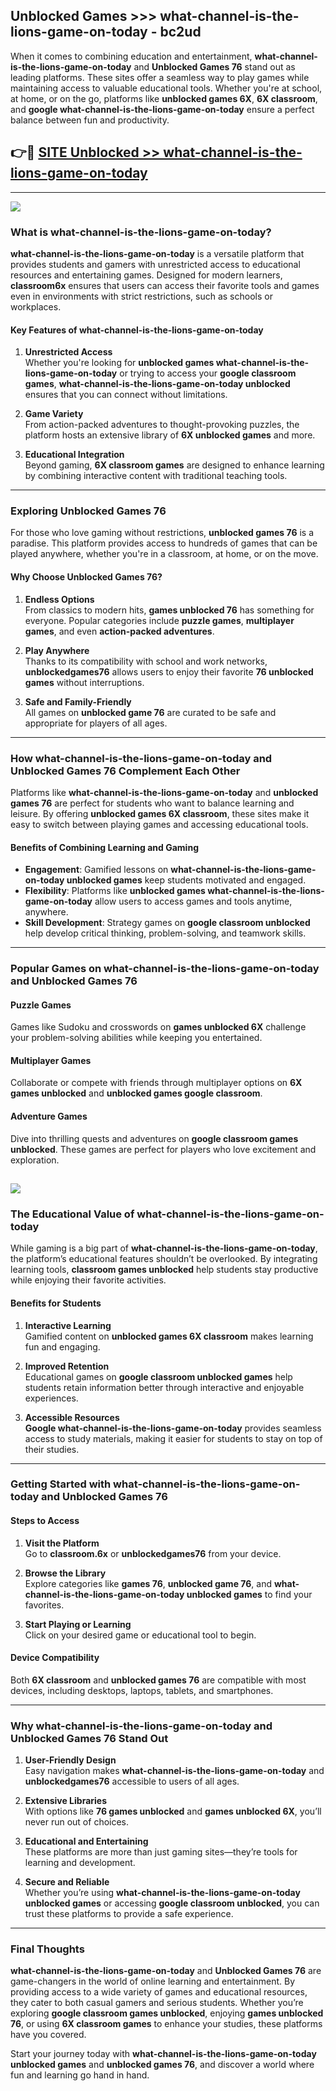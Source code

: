 ## Unblocked Games >>> what-channel-is-the-lions-game-on-today - bc2ud 

When it comes to combining education and entertainment, **what-channel-is-the-lions-game-on-today** and **Unblocked Games 76** stand out as leading platforms. These sites offer a seamless way to play games while maintaining access to valuable educational tools. Whether you're at school, at home, or on the go, platforms like **unblocked games 6X**, **6X classroom**, and **google what-channel-is-the-lions-game-on-today** ensure a perfect balance between fun and productivity.
## 👉🔴 [SITE Unblocked >> what-channel-is-the-lions-game-on-today](https://unblockedgames.edu.pl?title=what-channel-is-the-lions-game-on-today&ref=22JU)
---
<a href="https://unblockedgames.edu.pl?title=what-channel-is-the-lions-game-on-today&ref=22JU/"><img src="https://github.com/user-attachments/assets/438f12ca-57a4-47a3-8ead-c64da593a1e5"/></a>
### What is what-channel-is-the-lions-game-on-today?  

**what-channel-is-the-lions-game-on-today** is a versatile platform that provides students and gamers with unrestricted access to educational resources and entertaining games. Designed for modern learners, **classroom6x** ensures that users can access their favorite tools and games even in environments with strict restrictions, such as schools or workplaces.  

#### Key Features of what-channel-is-the-lions-game-on-today  

1. **Unrestricted Access**  
   Whether you're looking for **unblocked games what-channel-is-the-lions-game-on-today** or trying to access your **google classroom games**, **what-channel-is-the-lions-game-on-today unblocked** ensures that you can connect without limitations.  

2. **Game Variety**  
   From action-packed adventures to thought-provoking puzzles, the platform hosts an extensive library of **6X unblocked games** and more.  

3. **Educational Integration**  
   Beyond gaming, **6X classroom games** are designed to enhance learning by combining interactive content with traditional teaching tools.  



---

### Exploring Unblocked Games 76  

For those who love gaming without restrictions, **unblocked games 76** is a paradise. This platform provides access to hundreds of games that can be played anywhere, whether you're in a classroom, at home, or on the move.  

#### Why Choose Unblocked Games 76?  

1. **Endless Options**  
   From classics to modern hits, **games unblocked 76** has something for everyone. Popular categories include **puzzle games**, **multiplayer games**, and even **action-packed adventures**.  

2. **Play Anywhere**  
   Thanks to its compatibility with school and work networks, **unblockedgames76** allows users to enjoy their favorite **76 unblocked games** without interruptions.  

3. **Safe and Family-Friendly**  
   All games on **unblocked game 76** are curated to be safe and appropriate for players of all ages.  

---

### How what-channel-is-the-lions-game-on-today and Unblocked Games 76 Complement Each Other  

Platforms like **what-channel-is-the-lions-game-on-today** and **unblocked games 76** are perfect for students who want to balance learning and leisure. By offering **unblocked games 6X classroom**, these sites make it easy to switch between playing games and accessing educational tools.  

#### Benefits of Combining Learning and Gaming  

- **Engagement**: Gamified lessons on **what-channel-is-the-lions-game-on-today unblocked games** keep students motivated and engaged.  
- **Flexibility**: Platforms like **unblocked games what-channel-is-the-lions-game-on-today** allow users to access games and tools anytime, anywhere.  
- **Skill Development**: Strategy games on **google classroom unblocked** help develop critical thinking, problem-solving, and teamwork skills.  

---

### Popular Games on what-channel-is-the-lions-game-on-today and Unblocked Games 76  

#### Puzzle Games  

Games like Sudoku and crosswords on **games unblocked 6X** challenge your problem-solving abilities while keeping you entertained.  

#### Multiplayer Games  

Collaborate or compete with friends through multiplayer options on **6X games unblocked** and **unblocked games google classroom**.  

#### Adventure Games  

Dive into thrilling quests and adventures on **google classroom games unblocked**. These games are perfect for players who love excitement and exploration.  

<a href="http://download.freeplayer.one?title=what-channel-is-the-lions-game-on-today&ref=23D/"><img src="https://github.com/user-attachments/assets/fe0c3e91-c8e1-489c-acf0-e2f614c12fb8"/></a>
---

### The Educational Value of what-channel-is-the-lions-game-on-today  

While gaming is a big part of **what-channel-is-the-lions-game-on-today**, the platform’s educational features shouldn’t be overlooked. By integrating learning tools, **classroom games unblocked** help students stay productive while enjoying their favorite activities.  

#### Benefits for Students  

1. **Interactive Learning**  
   Gamified content on **unblocked games 6X classroom** makes learning fun and engaging.  

2. **Improved Retention**  
   Educational games on **google classroom unblocked games** help students retain information better through interactive and enjoyable experiences.  

3. **Accessible Resources**  
   **Google what-channel-is-the-lions-game-on-today** provides seamless access to study materials, making it easier for students to stay on top of their studies.  

---

### Getting Started with what-channel-is-the-lions-game-on-today and Unblocked Games 76  

#### Steps to Access  

1. **Visit the Platform**  
   Go to **classroom.6x** or **unblockedgames76** from your device.  

2. **Browse the Library**  
   Explore categories like **games 76**, **unblocked game 76**, and **what-channel-is-the-lions-game-on-today unblocked games** to find your favorites.  

3. **Start Playing or Learning**  
   Click on your desired game or educational tool to begin.  

#### Device Compatibility  

Both **6X classroom** and **unblocked games 76** are compatible with most devices, including desktops, laptops, tablets, and smartphones.  

---

### Why what-channel-is-the-lions-game-on-today and Unblocked Games 76 Stand Out  

1. **User-Friendly Design**  
   Easy navigation makes **what-channel-is-the-lions-game-on-today** and **unblockedgames76** accessible to users of all ages.  

2. **Extensive Libraries**  
   With options like **76 games unblocked** and **games unblocked 6X**, you’ll never run out of choices.  

3. **Educational and Entertaining**  
   These platforms are more than just gaming sites—they’re tools for learning and development.  

4. **Secure and Reliable**  
   Whether you’re using **what-channel-is-the-lions-game-on-today unblocked games** or accessing **google classroom unblocked**, you can trust these platforms to provide a safe experience.  

---

### Final Thoughts  

**what-channel-is-the-lions-game-on-today** and **Unblocked Games 76** are game-changers in the world of online learning and entertainment. By providing access to a wide variety of games and educational resources, they cater to both casual gamers and serious students. Whether you’re exploring **google classroom games unblocked**, enjoying **games unblocked 76**, or using **6X classroom games** to enhance your studies, these platforms have you covered.  

Start your journey today with **what-channel-is-the-lions-game-on-today unblocked games** and **unblocked games 76**, and discover a world where fun and learning go hand in hand.  